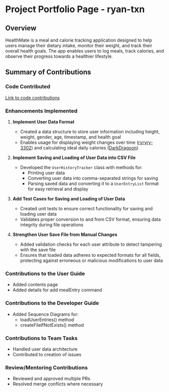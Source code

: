 # Project Portfolio Page - ryan-txn

## Overview
HealthMate is a meal and calorie tracking application designed to help users manage their dietary intake, monitor their weight, and track their overall health goals. The app enables users to log meals, track calories, and observe their progress towards a healthier lifestyle.

## Summary of Contributions

### Code Contributed
[Link to code contributions](https://nus-cs2113-ay2425s1.github.io/tp-dashboard/?search=ryan-txn&sort=totalCommits%20dsc&sortWithin=title&timeframe=commit&mergegroup=&groupSelect=groupByRepos&breakdown=true&checkedFileTypes=docs~functional-code~test-code~other&since=2024-09-20&tabOpen=true&tabType=authorship&tabAuthor=ryan-txn&tabRepo=AY2425S1-CS2113-W12-1%2Ftp%5Bmaster%5D&authorshipIsMergeGroup=false&authorshipFileTypes=docs~functional-code~test-code&authorshipIsBinaryFileTypeChecked=false&authorshipIsIgnoredFilesChecked=false)

### Enhancements Implemented
1. **Implement User Data Format**
    * Created a data structure to store user information including height, weight, gender, age, timestamp, and health goal
    * Enables usage for displaying weight changes over time ([ryryry-3302](ryryry-3302.md)) and calculating ideal daily calories ([DarkDragoon](darkdragoon2002))

2. **Implement Saving and Loading of User Data into CSV File**
    * Developed the `UserHistoryTracker` class with methods for:
        - Printing user data
        - Converting user data into comma-separated strings for saving
        - Parsing saved data and converting it to a `UserEntryList` format for easy retrieval and display

3. **Add Test Cases for Saving and Loading of User Data**
    * Created unit tests to ensure correct functionality for saving and loading user data
    * Validates proper conversion to and from CSV format, ensuring data integrity during file operations

4. **Strengthen User Save File from Manual Changes**
    * Added validation checks for each user attribute to detect tampering with the save file
    * Ensures that loaded data adheres to expected formats for all fields, protecting against erroneous or malicious modifications to user data


### Contributions to the User Guide
* Added contents page
* Added details for add mealEntry command


### Contributions to the Developer Guide
* Added Sequence Diagrams for:
    * loadUserEntries() method
    * createFileIfNotExists() method

### Contributions to Team Tasks
* Handled user data architecture
* Contributed to creation of issues

### Review/Mentoring Contributions
* Reviewed and approved multiple PRs
* Resolved merge conflicts where necessary
